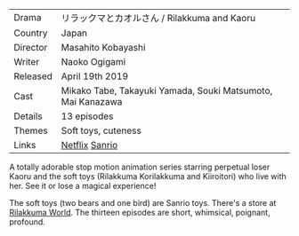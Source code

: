 | | |
|-|-|
Drama|&#12522;&#12521;&#12483;&#12463;&#12510;&#12392;&#12459;&#12458;&#12523;&#12373;&#12435; / Rilakkuma and Kaoru
Country|Japan
Director|Masahito Kobayashi
Writer| Naoko Ogigami
Released|April 19th 2019
Cast|Mikako Tabe, Takayuki Yamada, Souki Matsumoto, Mai Kanazawa
Details|13 episodes
Themes|Soft toys, cuteness
Links|[Netflix](https://www.netflix.com/title/80196883) [Sanrio](http://www.san-x.jp/characters/rilakkuma.html)

A totally adorable stop motion animation series starring perpetual
loser Kaoru and the soft toys (Rilakkuma Korilakkuma and Kiiroitori)
who live with her. See it or lose a magical experience!

The soft toys (two bears and one bird) are Sanrio toys. There's a store
at [Rilakkuma World](https://rilakkumaworld.com/). The thirteen episodes
are short, whimsical, poignant, profound.